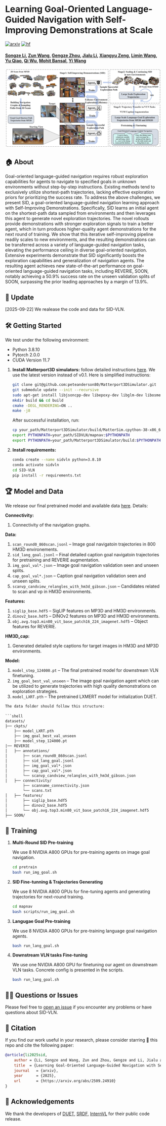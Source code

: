 # Learning Goal-Oriented Language-Guided Navigation with Self-Improving Demonstrations at Scale

[![arxiv](https://img.shields.io/badge/arXiv_2509.24910-red?logo=arxiv)](http://arxiv.org/abs/2509.24910)
[![hf](https://img.shields.io/badge/Hugging_Face-FF9D00?logo=huggingface&logoColor=white)](https://huggingface.co/papers/2509.24910)

#### [Songze Li](https://scholar.google.com/citations?user=8rBMUD4AAAAJ), [Zun Wang](https://zunwang1.github.io/), [Gengze Zhou](https://gengzezhou.github.io/), [Jialu Li](https://jialuli-luka.github.io/), [Xiangyu Zeng](https://lanxingxuan.github.io/), [Limin Wang](https://wanglimin.github.io/), [Yu Qiao](https://scholar.google.com/citations?hl=en&user=gFtI-8QAAAAJ), [Qi Wu](http://www.qi-wu.me/), [Mohit Bansal](https://www.cs.unc.edu/~mbansal/), [Yi Wang](https://shepnerd.github.io/)

![SID](SID.png)

## 🏠 About

Goal-oriented language-guided navigation requires robust exploration capabilities for agents to navigate to specified goals in unknown environments without step-by-step instructions. Existing methods tend to exclusively utilize shortest-path trajectories, lacking effective exploration priors for prioritizing the success rate. To address the above challenges, we present SID, a goal-oriented language-guided navigation learning approach with Self-Improving Demonstrations. Specifically, SID learns an initial agent on the shortest-path data sampled from environments and then leverages this agent to generate novel exploration trajectories. The novel rollouts provide demonstrations with stronger exploration signals to train a better agent, which in turn produces higher-quality agent demonstrations for the next round of training. We show that this iterative self-improving pipeline readily scales to new environments, and the resulting demonstrations can be transferred across a variety of language-guided navigation tasks, elevating the performance ceiling in diverse goal-oriented navigation. Extensive experiments demonstrate that SID significantly boosts the exploration capabilities and generalization of navigation agents. The resulting agent achieves new state-of-the-art performance on goal-oriented language-guided navigation tasks, including REVERIE, SOON, notably achieving a 50.9% success rate on the unseen validation splits of SOON, surpassing the prior leading approaches by a margin of 13.9%.

## 📢 Update

[2025-09-22] We realease the code and data for SID-VLN.

## 🛠 Getting Started

We test under the following environment:

* Python 3.8.10
* Pytorch 2.0.0
* CUDA Version 11.7

1. **Install Matterport3D simulators:** follow detailed instructions [here](https://github.com/peteanderson80/Matterport3DSimulator). We use the latest version instead of v0.1. Here is simplified instructions:

   ```bash
   git clone git@github.com:peteanderson80/Matterport3DSimulator.git
   git submodule update --init --recursive 
   sudo apt-get install libjsoncpp-dev libepoxy-dev libglm-dev libosmesa6 libosmesa6-dev libglew-dev libopencv-dev
   mkdir build && cd build
   cmake -DEGL_RENDERING=ON ..
   make -j8
   ```

   After successful installation, run:

   ```bash
   cp your_path/Matterport3DSimulator/build/MatterSim.cpython-38-x86_64-linux-gnu.so your_conda_path/envs/sidvln/lib/python3.8/MatterSim.cpython-38-x86_64-linux-gnu.so
   export PYTHONPATH=your_path/SIDVLN/mapnav:$PYTHONPATH
   export PYTHONPATH=your_path/Matterport3DSimulator/build:$PYTHONPATH
   ```

2. **Install requirements:**

   ```bash
   conda create --name sidvln python=3.8.10
   conda activate sidvln
   cd SID-VLN
   pip install -r requirements.txt
   ```

## 🏆 Model and Data

We release our final pretrained model and available data [here](https://huggingface.co/datasets/SongzeLi/SID-VLN/tree/main). Details:

**Connectivity:**

1. Connectivity of the navigation graphs.

**Data:**

1. `scan_round0_860scan.jsonl` – Image goal navigatoin trajectories in 800 HM3D environements.
2. `sid_lang_goal.jsonl` – Final detailed caption goal navigatoin trajectories for pretraining and REVERIE augmentation.
3. `img_goal_val*.json` – Image goal navigation validation seen and unseen splits.
4. `cap_goal_val*.json` – Caption goal navigation validation seen and unseen splits.
5. `scanvp_candview_relangles_with_hm3d_gibson.json` – Candidates related to scan and vp in HM3D environments.


**Features:**
1. `siglip_base.hdf5` – SigLIP features on MP3D and HM3D environments.  
2. `dinov2_base.hdf5` – DINOv2 features on MP3D and HM3D environments.  
3. `obj.avg.top3.min80_vit_base_patch16_224_imagenet.hdf5` – Object features for REVERIE.

**HM3D_cap:**

1. Generated detailed style captions for target images in HM3D and MP3D environments. 

**Model:**

1. `model_step_124000.pt` – The final pretrained model for downstream VLN finetuning.
2. `img_goal_best_val_unseen` – The image goal navigation agent which can be utilized to generate trajectories with high quality demonstrations on exploration strategies.
3. `model_LXRT.pth` – The pretrained LXMERT model for initialization DUET.

```
The data folder should follow this structure:

```shell
datasets/
├── ckpts/
    ├── model_LXRT.pth
    ├── img_goal_best_val_unseen
    ├── model_step_124000.pt   
|── REVERIE
│   ├── annotations/
│   	├── scan_round0_860scan.jsonl       
│     	├── sid_lang_goal.jsonl
│     	├── img_goal_val*.json
│     	├── cap_goal_val*.json
│     	└── scanvp_candview_relangles_with_hm3d_gibson.json  
│   ├── connectivity/
        ├── scanname_connectivity.json
        └── scans.txt
│   ├── features/
│   	├── siglip_base.hdf5        
│     	├── dinov2_base.hdf5
│     	└── obj.avg.top3.min80_vit_base_patch16_224_imagenet.hdf5     
├── SOON/
```

## 🚀 Training

1. **Multi-Round SID Pre-training**

   We use 8 NVIDIA A800 GPUs for pre-training agents on image goal navigation.

   ```bash
   cd pretrain
   bash run_img_goal.sh
   ```

2. **SID Fine-tunning & Trajectories Generating**

   We use 8 NVIDIA A800 GPUs for fine-tuning agents and generating trajectories for next-round training.

   ```bash
   cd mapnav
   bash scripts/run_img_goal.sh
   ```

3. **Langugae Goal Pre-training**

   We use 8 NVIDIA A800 GPUs for pre-training language goal navigation agents.

   ```bash
   bash run_lang_goal.sh
   ```

4. **Downstream VLN tasks Fine-tuning**

   We use one NVIDIA A800 GPU for finetuning our agent on downstream VLN tasks. Concrete config is presented in the scripts.

   ```bash
   bash run_lang_goal.sh
   ```

## 🙋‍♂️ Questions or Issues

 Please feel free to [open an issue](https://github.com/OpenGVLab/SID-VLN/issues) if you encounter any problems or have questions about SID-VLN.


## 🔗 Citation

If you find our work useful in your research, please consider starring 🌟 this repo and cite the following paper:

```bibtex
@article{li2025sid,
    author = {Li, Songze and Wang, Zun and Zhou, Gengze and Li, Jialu and Zeng, Xiangyu and Wang, Limin and Qiao, Yu and Wu, Qi and Bansal, Mohit and Wang, Yi},
    title  = {Learning Goal-Oriented Language-Guided Navigation with Self-Improving Demonstrations at Scale},
	journal   = {arxiv},
	year      = {2025},
	url       = {https://arxiv.org/abs/2509.24910}
}
```

## 👏 Acknowledgements


We thank the developers of [DUET](https://github.com/cshizhe/VLN-DUET), [SRDF](https://github.com/wz0919/VLN-SRDF), [InternVL](https://github.com/OpenGVLab/InternVL) for their public code release.
